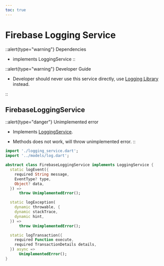 ```yaml
---
toc: true
---
```

# Firebase Logging Service

::alert{type="warning"}
Dependencies   
- implements LoggingService
::

::alert{type="warning"} 
Developer Guide

- Developer should never use this service directly, use [Logging Library](../logging_library.md) instead.

::

## FirebaseLoggingService

::alert{type="danger"}
Unimplemented error
- Implements [LoggingService](./logging_service.md).

- Methods does not work, will throw unimplemented error.
::

```dart
import './logging_service.dart';
import '../models/log.dart';

abstract class FirebaseLoggingService implements LoggingService {
  static logEvent({
    required String message,
    EventType? type,
    Object? data,
  }) =>
      throw UnimplementedError();

  static logException(
    dynamic throwable, {
    dynamic stackTrace,
    dynamic hint,
  }) =>
      throw UnimplementedError();

  static logTransaction({
    required Function execute,
    required TransactionDetails details,
  }) async =>
      UnimplementedError();
}
```